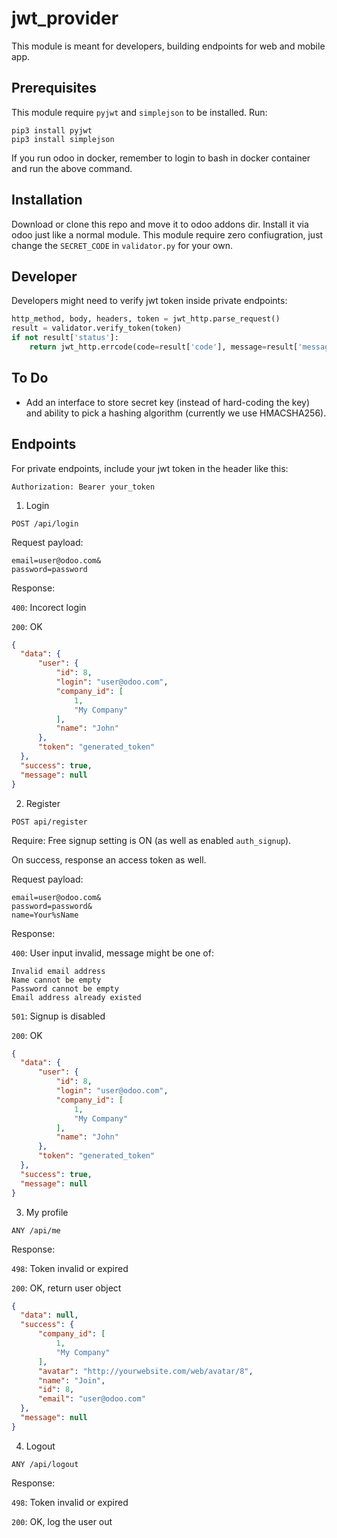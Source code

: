 # jwt_provider

This module is meant for developers, building endpoints for web and mobile app.

## Prerequisites

This module require `pyjwt` and `simplejson` to be installed. Run:

```
pip3 install pyjwt
pip3 install simplejson
```

If you run odoo in docker, remember to login to bash in docker container and run the above command.

## Installation

Download or clone this repo and move it to odoo addons dir. Install it via odoo just like a normal module. This module require zero confiugration, just change the `SECRET_CODE` in `validator.py` for your own.

## Developer

Developers might need to verify jwt token inside private endpoints:

```python
http_method, body, headers, token = jwt_http.parse_request()
result = validator.verify_token(token)
if not result['status']:
    return jwt_http.errcode(code=result['code'], message=result['message'])
```

## To Do

- Add an interface to store secret key (instead of hard-coding the key) and ability to pick a hashing algorithm (currently we use HMACSHA256).

## Endpoints

For private endpoints, include your jwt token in the header like this:

```
Authorization: Bearer your_token
```
1. Login
  ```
  POST /api/login
  ```
  Request payload:
  ```
  email=user@odoo.com&
  password=password
  ```
  Response:

  `400`: Incorect login

  `200`: OK
  ```json
  {
    "data": {
        "user": {
            "id": 8,
            "login": "user@odoo.com",
            "company_id": [
                1,
                "My Company"
            ],
            "name": "John"
        },
        "token": "generated_token"
    },
    "success": true,
    "message": null
  }
  ```
 
2. Register
  ```
  POST api/register
  ```
  Require: Free signup setting is ON (as well as enabled `auth_signup`).

  On success, response an access token as well.

  Request payload:
  ```
  email=user@odoo.com&
  password=password&
  name=Your%sName
  ```
  Response:

  `400`: User input invalid, message might be one of:

    Invalid email address
    Name cannot be empty
    Password cannot be empty
    Email address already existed

  `501`: Signup is disabled

  `200`: OK
  ```json
  {
    "data": {
        "user": {
            "id": 8,
            "login": "user@odoo.com",
            "company_id": [
                1,
                "My Company"
            ],
            "name": "John"
        },
        "token": "generated_token"
    },
    "success": true,
    "message": null
  }
  ```

3. My profile
  ```
  ANY /api/me
  ```
  Response:

  `498`: Token invalid or expired

  `200`: OK, return user object
  ```json
  {
    "data": null,
    "success": {
        "company_id": [
            1,
            "My Company"
        ],
        "avatar": "http://yourwebsite.com/web/avatar/8",
        "name": "Join",
        "id": 8,
        "email": "user@odoo.com"
    },
    "message": null
  }
  ```

4. Logout
  ```
  ANY /api/logout
  ```
  Response:

  `498`: Token invalid or expired

  `200`: OK, log the user out